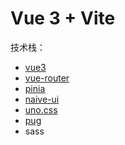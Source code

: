 # Vue 3 + Vite

技术栈：

- [vue3](https://cn.vuejs.org/guide/introduction.html)
- [vue-router](https://router.vuejs.org/zh/introduction.html)
- [pinia](https://pinia.vuejs.org/zh/introduction.html)
- [naive-ui](https://www.naiveui.com/zh-CN/light/docs/introduction)
- [uno.css](https://unocss.dev/guide/)
- [pug](https://pugjs.org/api/getting-started.html)
- sass
